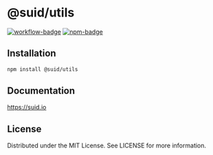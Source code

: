 # @suid/utils

[![workflow-badge]](https://github.com/swordev/suid/actions/workflows/ci.yaml) [![npm-badge]](https://www.npmjs.com/package/@suid/utils)

[workflow-badge]: https://img.shields.io/github/actions/workflow/status/swordev/suid/ci.yaml?branch=main
[npm-badge]: https://img.shields.io/npm/v/@suid/utils?label=@suid/utils

## Installation

```sh
npm install @suid/utils
```

## Documentation

https://suid.io

## License

Distributed under the MIT License. See LICENSE for more information.
